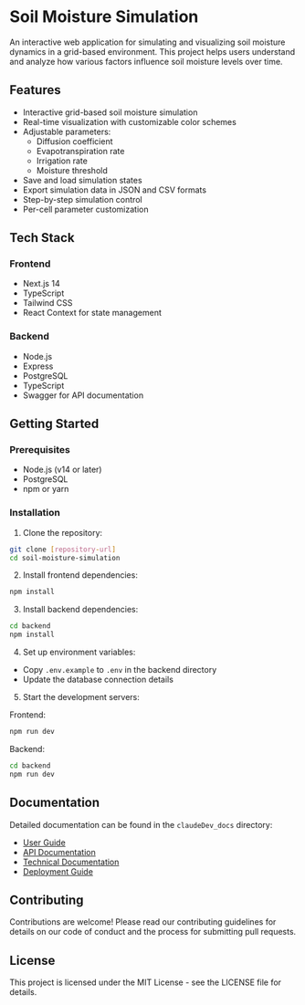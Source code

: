 # Soil Moisture Simulation

An interactive web application for simulating and visualizing soil moisture dynamics in a grid-based environment. This project helps users understand and analyze how various factors influence soil moisture levels over time.

## Features

- Interactive grid-based soil moisture simulation
- Real-time visualization with customizable color schemes
- Adjustable parameters:
  - Diffusion coefficient
  - Evapotranspiration rate
  - Irrigation rate
  - Moisture threshold
- Save and load simulation states
- Export simulation data in JSON and CSV formats
- Step-by-step simulation control
- Per-cell parameter customization

## Tech Stack

### Frontend
- Next.js 14
- TypeScript
- Tailwind CSS
- React Context for state management

### Backend
- Node.js
- Express
- PostgreSQL
- TypeScript
- Swagger for API documentation

## Getting Started

### Prerequisites
- Node.js (v14 or later)
- PostgreSQL
- npm or yarn

### Installation

1. Clone the repository:
```bash
git clone [repository-url]
cd soil-moisture-simulation
```

2. Install frontend dependencies:
```bash
npm install
```

3. Install backend dependencies:
```bash
cd backend
npm install
```

4. Set up environment variables:
- Copy `.env.example` to `.env` in the backend directory
- Update the database connection details

5. Start the development servers:

Frontend:
```bash
npm run dev
```

Backend:
```bash
cd backend
npm run dev
```

## Documentation

Detailed documentation can be found in the `claudeDev_docs` directory:
- [User Guide](claudeDev_docs/UserGuide.md)
- [API Documentation](claudeDev_docs/APIDocumentation.md)
- [Technical Documentation](claudeDev_docs/techStack.md)
- [Deployment Guide](claudeDev_docs/DeploymentOptions.md)

## Contributing

Contributions are welcome! Please read our contributing guidelines for details on our code of conduct and the process for submitting pull requests.

## License

This project is licensed under the MIT License - see the LICENSE file for details.
